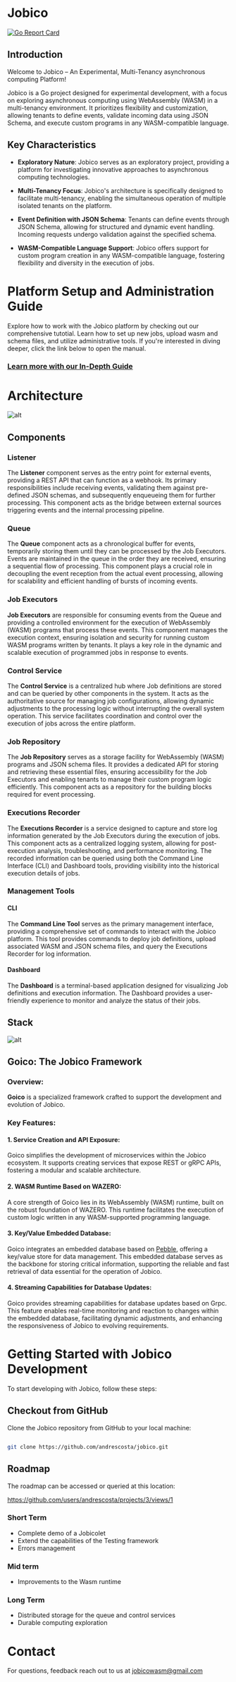 # Jobico

[![Go Report Card](https://goreportcard.com/badge/github.com/andrescosta/jobico)](https://goreportcard.com/report/github.com/andrescosta/jobico)

## Introduction

Welcome to Jobico – An Experimental, Multi-Tenancy asynchronous computing Platform!

Jobico is a Go project designed for experimental development, with a focus on exploring asynchronous computing using WebAssembly (WASM) in a multi-tenancy environment. It prioritizes flexibility and customization, allowing tenants to define events, validate incoming data using JSON Schema, and execute custom programs in any WASM-compatible language.

## Key Characteristics

- **Exploratory Nature**: Jobico serves as an exploratory project, providing a platform for investigating innovative approaches to asynchronous computing technologies.

- **Multi-Tenancy Focus**: Jobico's architecture is specifically designed to facilitate multi-tenancy, enabling the simultaneous operation of multiple isolated tenants on the platform.

- **Event Definition with JSON Schema**: Tenants can define events through JSON Schema, allowing for structured and dynamic event handling. Incoming requests undergo validation against the specified schema.

- **WASM-Compatible Language Support**: Jobico offers support for custom program creation in any WASM-compatible language, fostering flexibility and diversity in the execution of jobs.

# Platform Setup and Administration Guide

Explore how to work with the Jobico platform by checking out our comprehensive tutotial. Learn how to set up new jobs, upload wasm and schema files, and utilize administrative tools. If you're interested in diving deeper, click the link below to open the manual.

### [Learn more with our In-Depth Guide](/GUIDE.md)


# Architecture
![alt](docs/img/Jobico.svg?)

## Components

### Listener
The **Listener** component serves as the entry point for external events, providing a REST API that can function as a webhook. Its primary responsibilities include receiving events, validating them against pre-defined JSON schemas, and subsequently enqueueing them for further processing. This component acts as the bridge between external sources triggering events and the internal processing pipeline.

### Queue
The **Queue** component acts as a chronological buffer for events, temporarily storing them until they can be processed by the Job Executors. Events are maintained in the queue in the order they are received, ensuring a sequential flow of processing. This component plays a crucial role in decoupling the event reception from the actual event processing, allowing for scalability and efficient handling of bursts of incoming events.

### Job Executors
**Job Executors** are responsible for consuming events from the Queue and providing a controlled environment for the execution of WebAssembly (WASM) programs that process these events. This component manages the execution context, ensuring isolation and security for running custom WASM programs written by tenants. It plays a key role in the dynamic and scalable execution of programmed jobs in response to events.

### Control Service
The **Control Service** is a centralized hub where Job definitions are stored and can be queried by other components in the system. It acts as the authoritative source for managing job configurations, allowing dynamic adjustments to the processing logic without interrupting the overall system operation. This service facilitates coordination and control over the execution of jobs across the entire platform.

### Job Repository
The **Job Repository** serves as a storage facility for WebAssembly (WASM) programs and JSON schema files. It provides a dedicated API for storing and retrieving these essential files, ensuring accessibility for the Job Executors and enabling tenants to manage their custom program logic efficiently. This component acts as a repository for the building blocks required for event processing.

### Executions Recorder
The **Executions Recorder** is a service designed to capture and store log information generated by the Job Executors during the execution of jobs. This component acts as a centralized logging system, allowing for post-execution analysis, troubleshooting, and performance monitoring. The recorded information can be queried using both the Command Line Interface (CLI) and Dashboard tools, providing visibility into the historical execution details of jobs.

### Management Tools

#### CLI
The **Command Line Tool** serves as the primary management interface, providing a comprehensive set of commands to interact with the Jobico platform. This tool provides commands to deploy job definitions, upload associated WASM and JSON schema files, and query the Executions Recorder for log information.

#### Dashboard
The **Dashboard** is a terminal-based application designed for visualizing Job definitions and execution information. The Dashboard provides a user-friendly experience to monitor and analyze the status of their jobs. 

## Stack

![alt](docs/img/stack.svg?)


## Goico: The Jobico Framework

### Overview:

**Goico** is a specialized framework  crafted to support the development and evolution of Jobico. 

### Key Features:

#### 1. Service Creation and API Exposure:

Goico simplifies the development of microservices within the Jobico ecosystem. It supports creating services that expose REST or gRPC APIs, fostering a modular and scalable architecture. 

#### 2. WASM Runtime Based on WAZERO:

A core strength of Goico lies in its WebAssembly (WASM) runtime, built on the robust foundation of WAZERO. This runtime facilitates the execution of custom logic written in any WASM-supported programming language. 

#### 3. Key/Value Embedded Database:

Goico integrates an embedded database based on [Pebble](https://github.com/cockroachdb/pebble), offering a key/value store for data management. This embedded database serves as the backbone for storing critical information, supporting the reliable and fast retrieval of data essential for the operation of Jobico.

#### 4. Streaming Capabilities for Database Updates:

Goico provides streaming capabilities for database updates based on Grpc. This feature enables real-time monitoring and reaction to changes within the embedded database, facilitating dynamic adjustments, and enhancing the responsiveness of Jobico to evolving requirements.


# Getting Started with Jobico Development
To start developing with Jobico, follow these steps:

## Checkout from GitHub
Clone the Jobico repository from GitHub to your local machine:

``` bash

git clone https://github.com/andrescosta/jobico.git

```

## Roadmap

The roadmap can be accessed or queried at this location:

https://github.com/users/andrescosta/projects/3/views/1


### Short Term
- Complete demo of a Jobicolet
- Extend the capabilities of the Testing framework
- Errors management

### Mid term
- Improvements to the Wasm runtime

### Long Term
- Distributed storage for the queue and control services
- Durable computing exploration

# Contact

For questions, feedback reach out to us at jobicowasm@gmail.com
